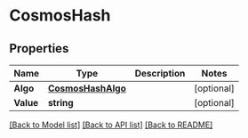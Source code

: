 # CosmosHash

## Properties

Name | Type | Description | Notes
------------ | ------------- | ------------- | -------------
**Algo** | [**CosmosHashAlgo**](CosmosHashAlgo.md) |  | [optional] 
**Value** | **string** |  | [optional] 

[[Back to Model list]](../README.md#documentation-for-models) [[Back to API list]](../README.md#documentation-for-api-endpoints) [[Back to README]](../README.md)



